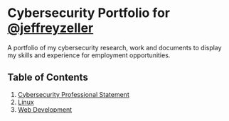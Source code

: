 # Cybersecurity Portfolio for [@jeffreyzeller](https://github.com/jeffreyzeller)
A portfolio of my cybersecurity research, work and documents to display my skills and experience for employment opportunities.


## Table of Contents

1. [Cybersecurity Professional Statement](https://github.com/jeffreyzeller/Cybersecurity-Portfolio/blob/fcb4061fef3fab87d5b76bb880bbcacee25aee5b/cybersecurity-professional-statement)
2. [Linux](https://github.com/jeffreyzeller/Cybersecurity-Portfolio/tree/083c798ae8c48d7efb5b7ba3c555a6f6b2ccc845/Linux/README.md)
3. [Web Development](https://github.com/jeffreyzeller/Cybersecurity-Portfolio/blob/468cd9b1afec4f79d9f41292f8496fb8157c3169/Web%20Development/README.md)